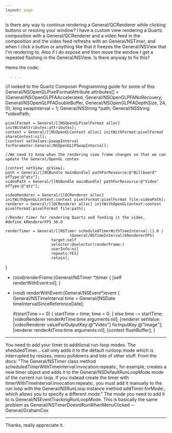 ```yaml
---
layout: page
---
```


Is there any way to continue rendering a General/QCRenderer while clicking buttons or resizing your window?  I have a custom view rendering a Quartz composition with a General/QCRenderer and a video feed in the composition and the video feed refreshs with an General/NSTimer, and when I click a button or anything like that it freezes the General/NSView that I'm rendering to.  Also if I do expose and then move the window I get a repeated flashing in the General/NSView.  Is there anyway to fix this?

Heres the code:
    
      . . .
//I looked to the Quartz Composer Programming guide for some of this
General/NSOpenGLPixelFormatAttribute	attributes[] = {General/NSOpenGLPFAAccelerated, General/NSOpenGLPFANoRecovery,       General/NSOpenGLPFADoubleBuffer,    General/NSOpenGLPFADepthSize, 24, 0};
	long swapInterval = 1;
	General/NSString *path;
	General/NSString *videoPath;
	
	pixelFormat = General/[[NSOpenGLPixelFormat alloc] initWithAttributes:attributes];
	context = General/[[NSOpenGLContext alloc] initWithFormat:pixelFormat shareContext:nil];
	[context setValues:&swapInterval forParameter:General/NSOpenGLCPSwapInterval];

	//We need to know when the rendering view frame changes so that we can update the General/OpenGL contex
	
	[context setView: qcView];
	path = General/[[NSBundle mainBundle] pathForResource:@"Billboard" ofType:@"qtz"];
	videoPath = General/[[NSBundle mainBundle] pathForResource:@"Video" ofType:@"qtz"];
	
	videoRenderer = General/[[QCRenderer alloc] initWithOpenGLContext:context pixelFormat:pixelFormat file:videoPath];
	renderer = General/[[QCRenderer alloc] initWithOpenGLContext:context pixelFormat:pixelFormat file:path];

	//Render timer for rendering Quartz and feeding it the video.
	#define kRendererFPS 30.0
 
	renderTimer = General/[[NSTimer scheduledTimerWithTimeInterval:(1.0 /
                                (General/NSTimeInterval)kRendererFPS)
                        target:self
                        selector:@selector(renderFrame:)
                        userInfo:nil
                        repeats:YES]
                        retain];
}
- (void)renderFrame:(General/NSTimer *)timer
{
	[self renderWithEvent:nil];
}
- (void) renderWithEvent:(General/NSEvent*)event
{
    General/NSTimeInterval  time = General/[NSDate timeIntervalSinceReferenceDate];
	
	if(startTime == 0)
    {
        startTime = time;
        time = 0;
    }
    else
        time -= startTime;
	[videoRenderer renderAtTime:time arguments:nil];
	[renderer setValue:[videoRenderer valueForOutputKey:@"Video"] forInputKey:@"Image"];
	[renderer renderAtTime:time arguments:nil];
	[context flushBuffer];
}


----

You need to add your timer to additional run-loop modes. The sheduledTimer... call only adds it to the default runloop mode which is interrupted by resizes, menu pulldowns and lots of other stuff. From the docs: "The General/NSTimer class method scheduledTimerWithTimeInterval:invocation:repeats:, for example, creates a new timer object and adds it to the General/NSDefaultRunLoopMode mode of the current run loop. If you instead create the timer with timerWithTimeInterval:invocation:repeats:, you must add it manually to the run loop with the General/NSRunLoop instance method addTimer:forMode:, which allows you to specify a different mode." The mode you need to add it to is General/NSEventTrackingRunLoopMode. This is basically the same problem as General/NSTimerDoesntRunWhenMenuClicked --General/GrahamCox

----
Thanks, really appreciate it.